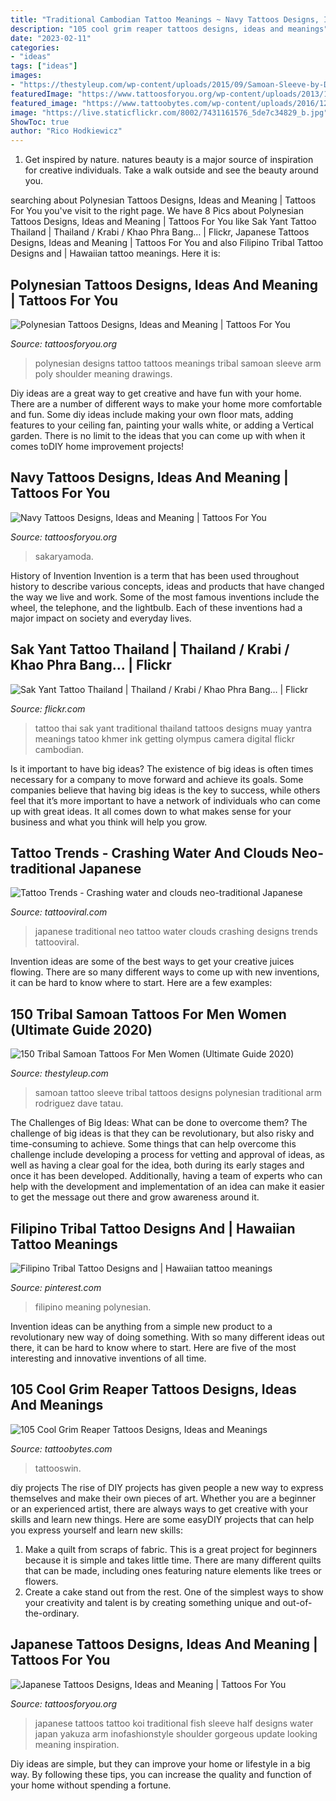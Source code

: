 ```yaml
---
title: "Traditional Cambodian Tattoo Meanings ~ Navy Tattoos Designs, Ideas And Meaning"
description: "105 cool grim reaper tattoos designs, ideas and meanings"
date: "2023-02-11"
categories:
- "ideas"
tags: ["ideas"]
images:
- "https://thestyleup.com/wp-content/uploads/2015/09/Samoan-Sleeve-by-Dave-Rodriguez-600x900.jpg"
featuredImage: "https://www.tattoosforyou.org/wp-content/uploads/2013/10/Navy-Anchor-Tattoos-Designs-526x1024.jpg"
featured_image: "https://www.tattoobytes.com/wp-content/uploads/2016/12/The-Grim-Reaper-Tattoo-on-Arm-768x1024.jpg"
image: "https://live.staticflickr.com/8002/7431161576_5de7c34829_b.jpg"
ShowToc: true
author: "Rico Hodkiewicz"
---
```



1. Get inspired by nature. natures beauty is a major source of inspiration for creative individuals. Take a walk outside and see the beauty around you.

	

		
searching about Polynesian Tattoos Designs, Ideas and Meaning | Tattoos For You you've visit to the right page. We have 8 Pics about Polynesian Tattoos Designs, Ideas and Meaning | Tattoos For You like Sak Yant Tattoo Thailand | Thailand / Krabi / Khao Phra Bang… | Flickr, Japanese Tattoos Designs, Ideas and Meaning | Tattoos For You and also Filipino Tribal Tattoo Designs and | Hawaiian tattoo meanings. Here it is:
		
    
## Polynesian Tattoos Designs, Ideas And Meaning | Tattoos For You

<img loading=lazy src="http://www.tattoosforyou.org/wp-content/uploads/2013/09/Polynesian-Tattoo-Designs-and-Meanings-682x1024.jpg" onerror="this.onerror=null;this.src='https://tse1.mm.bing.net/th?id=OIP.fciuw9WF6dIvR6oKHGT--gHaLH&amp;pid=15.1';" alt="Polynesian Tattoos Designs, Ideas and Meaning | Tattoos For You">

_Source: tattoosforyou.org_

>polynesian designs tattoo tattoos meanings tribal samoan sleeve arm poly shoulder meaning drawings. 

	

Diy ideas are a great way to get creative and have fun with your home. There are a number of different ways to make your home more comfortable and fun. Some diy ideas include making your own floor mats, adding features to your ceiling fan, painting your walls white, or adding a Vertical garden. There is no limit to the ideas that you can come up with when it comes toDIY home improvement projects!

    
## Navy Tattoos Designs, Ideas And Meaning | Tattoos For You

<img loading=lazy src="https://www.tattoosforyou.org/wp-content/uploads/2013/10/Navy-Anchor-Tattoos-Designs-526x1024.jpg" onerror="this.onerror=null;this.src='https://tse3.mm.bing.net/th?id=OIP.UpV4GtKJa-6s55utpVPn6wHaOa&amp;pid=15.1';" alt="Navy Tattoos Designs, Ideas and Meaning | Tattoos For You">

_Source: tattoosforyou.org_

>sakaryamoda. 

	

History of Invention
Invention is a term that has been used throughout history to describe various concepts, ideas and products that have changed the way we live and work. Some of the most famous inventions include the wheel, the telephone, and the lightbulb. Each of these inventions had a major impact on society and everyday lives.

    
## Sak Yant Tattoo Thailand | Thailand / Krabi / Khao Phra Bang… | Flickr

<img loading=lazy src="https://live.staticflickr.com/8002/7431161576_5de7c34829_b.jpg" onerror="this.onerror=null;this.src='https://tse4.mm.bing.net/th?id=OIP.itcY1mhJHFEpOr-mFsYKmgHaLI&amp;pid=15.1';" alt="Sak Yant Tattoo Thailand | Thailand / Krabi / Khao Phra Bang… | Flickr">

_Source: flickr.com_

>tattoo thai sak yant traditional thailand tattoos designs muay yantra meanings tatoo khmer ink getting olympus camera digital flickr cambodian. 

	

Is it important to have big ideas?
The existence of big ideas is often times necessary for a company to move forward and achieve its goals. Some companies believe that having big ideas is the key to success, while others feel that it’s more important to have a network of individuals who can come up with great ideas. It all comes down to what makes sense for your business and what you think will help you grow.

    
## Tattoo Trends - Crashing Water And Clouds Neo-traditional Japanese

<img loading=lazy src="https://tattooviral.com/wp-content/uploads/2018/09/Tattoo-Trends-Crashing-water-and-clouds-neo-traditional-Japanese.jpg" onerror="this.onerror=null;this.src='https://tse3.mm.bing.net/th?id=OIP.00S0PWpMvcOn_iLMRT_dlgHaMh&amp;pid=15.1';" alt="Tattoo Trends - Crashing water and clouds neo-traditional Japanese">

_Source: tattooviral.com_

>japanese traditional neo tattoo water clouds crashing designs trends tattooviral. 

	

Invention ideas are some of the best ways to get your creative juices flowing. There are so many different ways to come up with new inventions, it can be hard to know where to start. Here are a few examples: 

    
## 150 Tribal Samoan Tattoos For Men Women (Ultimate Guide 2020)

<img loading=lazy src="https://thestyleup.com/wp-content/uploads/2015/09/Samoan-Sleeve-by-Dave-Rodriguez-600x900.jpg" onerror="this.onerror=null;this.src='https://tse3.mm.bing.net/th?id=OIP.Qh2HeCVTSqo9sUlEJ9fNrAHaLH&amp;pid=15.1';" alt="150 Tribal Samoan Tattoos For Men Women (Ultimate Guide 2020)">

_Source: thestyleup.com_

>samoan tattoo sleeve tribal tattoos designs polynesian traditional arm rodriguez dave tatau. 

	

The Challenges of Big Ideas: What can be done to overcome them?
The challenge of big ideas is that they can be revolutionary, but also risky and time-consuming to achieve. Some things that can help overcome this challenge include developing a process for vetting and approval of ideas, as well as having a clear goal for the idea, both during its early stages and once it has been developed. Additionally, having a team of experts who can help with the development and implementation of an idea can make it easier to get the message out there and grow awareness around it.

    
## Filipino Tribal Tattoo Designs And | Hawaiian Tattoo Meanings

<img loading=lazy src="https://i.pinimg.com/736x/bd/18/b8/bd18b8bba19df6063a7e3aa2e3196e82.jpg" onerror="this.onerror=null;this.src='https://tse4.mm.bing.net/th?id=OIP.WTSS8L5DgUQnhDz47KURWwHaLK&amp;pid=15.1';" alt="Filipino Tribal Tattoo Designs and | Hawaiian tattoo meanings">

_Source: pinterest.com_

>filipino meaning polynesian. 

	

Invention ideas can be anything from a simple new product to a revolutionary new way of doing something. With so many different ideas out there, it can be hard to know where to start. Here are five of the most interesting and innovative inventions of all time.

    
## 105 Cool Grim Reaper Tattoos Designs, Ideas And Meanings

<img loading=lazy src="https://www.tattoobytes.com/wp-content/uploads/2016/12/The-Grim-Reaper-Tattoo-on-Arm-768x1024.jpg" onerror="this.onerror=null;this.src='https://tse3.mm.bing.net/th?id=OIP.loAwHblIGZv7WT0vX4ej6AHaJ4&amp;pid=15.1';" alt="105 Cool Grim Reaper Tattoos Designs, Ideas and Meanings">

_Source: tattoobytes.com_

>tattooswin. 

	

diy projects
The rise of DIY projects has given people a new way to express themselves and make their own pieces of art. Whether you are a beginner or an experienced artist, there are always ways to get creative with your skills and learn new things. Here are some easyDIY projects that can help you express yourself and learn new skills:
1) Make a quilt from scraps of fabric. This is a great project for beginners because it is simple and takes little time. There are many different quilts that can be made, including ones featuring nature elements like trees or flowers.
2) Create a cake stand out from the rest. One of the simplest ways to show your creativity and talent is by creating something unique and out-of-the-ordinary.

    
## Japanese Tattoos Designs, Ideas And Meaning | Tattoos For You

<img loading=lazy src="http://www.tattoosforyou.org/wp-content/uploads/2013/09/Japanese-Half-Sleeve-Tattoos.jpg" onerror="this.onerror=null;this.src='https://tse4.mm.bing.net/th?id=OIP.TYW5XVCpoxdlYwLwWnXxlAHaLK&amp;pid=15.1';" alt="Japanese Tattoos Designs, Ideas and Meaning | Tattoos For You">

_Source: tattoosforyou.org_

>japanese tattoos tattoo koi traditional fish sleeve half designs water japan yakuza arm inofashionstyle shoulder gorgeous update looking meaning inspiration. 

	

Diy ideas are simple, but they can improve your home or lifestyle in a big way. By following these tips, you can increase the quality and function of your home without spending a fortune.

